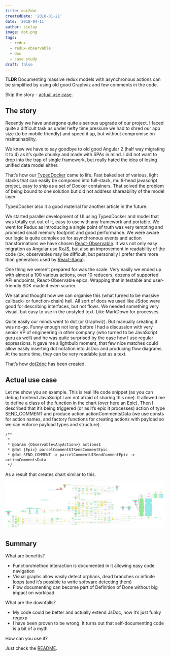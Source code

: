 ```yaml
---
title: doc2dot
createdDate: '2018-01-21'
date: '2018-04-11'
author: sielay
image: dot.png
tags:
  - redux
  - redux-observable
  - doc
  - case study
draft: false
---
```


**TLDR** Documenting massive redux models with asynchronous actions can be simplified by using old good Graphviz and few comments in the code.

Skip the story - [actual use case](#actual-use-case).

## The story

Recently we have undergone quite a serious upgrade of our project. I faced quite a difficult task as under hefty time pressure we had to shred our app size (to be mobile friendly) and speed it up, but without compromise on maintainability.

We knew we have to say goodbye to old good Angular 2 (half way migrating it to 4) as it’s quite chunky and made with SPAs in mind. I did not want to drop into the trap of single framework, but really hated the idea of losing unified data model either.

That’s how our [TypedDocker](https://github.com/Pushfor/typeddocker) came to life. Fast baked set of various, light stacks that can easily be composed into full-stack, multi-head javascript project, easy to ship as a set of Docker containers. That solved the problem of being bound to one solution but did not address shareability of the model layer.

TypedDocker also it a good material for another article in the future.

We started parallel development of UI using TypedDocker and model that was totally cut out of it, easy to use with any framework and portable. We went for Redux as introducing a single point of truth was very tempting and promised small memory footprint and good performance. We were aware our logic is quite complex so for asynchronous events and action transformations we have chosen [React-Observable](https://github.com/redux-observable/redux-observable). It was not only easy migration as Angular use [RxJS](http://reactivex.io/rxjs/), but also an improvement in readability of the code (ok, observables may be difficult, but personally I prefer them more than generators used by [React-Saga](https://github.com/redux-saga/redux-saga)).

One thing we weren’t prepared for was the scale. Very easily we ended up with almost a 100 various actions, over 10 reducers, dozens of supported API endpoints, React-Observable epics. Wrapping that in testable and user-friendly SDK made it even scarier.

We sat and thought how we can organise this (what turned to be massive callback- or function-chain) hell. All sort of docs we used like JSdoc were good for describing interfaces, but not flows. We needed something very visual, but easy to use in the unstyled text. Like MarkDown for processes.

Quite easily our minds went to dot (or Graphviz). But manually creating it was no-go. Funny enough not long before I had a discussion with very senior VP of engineering in other company (who turned to be JavaScript guru as well) and he was quite surprised by the ease how I use regular expressions. It gave me a lightbulb moment, that few nice matches could allow easily inserting dot notation into JsDoc and producing flow diagrams. At the same time, they can be very readable just as a text.

That’s how [dot2doc](https://github.com/sielay/doc2dot) has been created.

## Actual use case

Let me show you an example. This is real life code snippet (as you can debug frontend JavaScript I am not afraid of sharing this one). It allowed me to define a class of the function in the chart (over here an Epic). Then I described that it’s being triggered (or as it’s epic it processes) action of type SEND_COMMENT and produce action actionCommentsData (we use consts for action names, and factory functions for creating actions with payload so we can enforce payload types and structure).

    /**
     * 
     * @param {Observable<AnyAction>} actions$ 
     * @dot {Epic} parcelCommentUISendCommentEpic
     * @dot SEND_COMMENT -> parcelCommentUISendCommentEpic -> actionCommentsData
     */

As a result that creates chart similar to this.

![](./dot.png)

## Summary

What are benefits?

-   Function/method interaction is documented in it allowing easy code navigation
-   Visual graphs allow easily detect orphans, dead branches or infinite loops (and it’s possible to write software detecting them)
-   Flow documenting can become part of Definition of Done without big impact on workload

What are the downfalls?

-   My code could be better and actually extend JsDoc, now it’s just funky regexp
-   I have been proven to be wrong. It turns out that self-documenting code is a bit of a myth

How can you use it?

Just check the [README](https://github.com/sielay/doc2dot).
